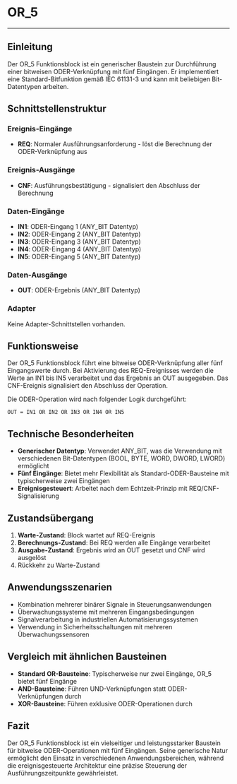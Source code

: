 # OR_5

* * * * * * * * * *

## Einleitung
Der OR_5 Funktionsblock ist ein generischer Baustein zur Durchführung einer bitweisen ODER-Verknüpfung mit fünf Eingängen. Er implementiert eine Standard-Bitfunktion gemäß IEC 61131-3 und kann mit beliebigen Bit-Datentypen arbeiten.

## Schnittstellenstruktur

### **Ereignis-Eingänge**
- **REQ**: Normaler Ausführungsanforderung - löst die Berechnung der ODER-Verknüpfung aus

### **Ereignis-Ausgänge**
- **CNF**: Ausführungsbestätigung - signalisiert den Abschluss der Berechnung

### **Daten-Eingänge**
- **IN1**: ODER-Eingang 1 (ANY_BIT Datentyp)
- **IN2**: ODER-Eingang 2 (ANY_BIT Datentyp)  
- **IN3**: ODER-Eingang 3 (ANY_BIT Datentyp)
- **IN4**: ODER-Eingang 4 (ANY_BIT Datentyp)
- **IN5**: ODER-Eingang 5 (ANY_BIT Datentyp)

### **Daten-Ausgänge**
- **OUT**: ODER-Ergebnis (ANY_BIT Datentyp)

### **Adapter**
Keine Adapter-Schnittstellen vorhanden.

## Funktionsweise
Der OR_5 Funktionsblock führt eine bitweise ODER-Verknüpfung aller fünf Eingangswerte durch. Bei Aktivierung des REQ-Ereignisses werden die Werte an IN1 bis IN5 verarbeitet und das Ergebnis an OUT ausgegeben. Das CNF-Ereignis signalisiert den Abschluss der Operation.

Die ODER-Operation wird nach folgender Logik durchgeführt:
```
OUT = IN1 OR IN2 OR IN3 OR IN4 OR IN5
```

## Technische Besonderheiten
- **Generischer Datentyp**: Verwendet ANY_BIT, was die Verwendung mit verschiedenen Bit-Datentypen (BOOL, BYTE, WORD, DWORD, LWORD) ermöglicht
- **Fünf Eingänge**: Bietet mehr Flexibilität als Standard-ODER-Bausteine mit typischerweise zwei Eingängen
- **Ereignisgesteuert**: Arbeitet nach dem Echtzeit-Prinzip mit REQ/CNF-Signalisierung

## Zustandsübergang
1. **Warte-Zustand**: Block wartet auf REQ-Ereignis
2. **Berechnungs-Zustand**: Bei REQ werden alle Eingänge verarbeitet
3. **Ausgabe-Zustand**: Ergebnis wird an OUT gesetzt und CNF wird ausgelöst
4. Rückkehr zu Warte-Zustand

## Anwendungsszenarien
- Kombination mehrerer binärer Signale in Steuerungsanwendungen
- Überwachungssysteme mit mehreren Eingangsbedingungen
- Signalverarbeitung in industriellen Automatisierungssystemen
- Verwendung in Sicherheitsschaltungen mit mehreren Überwachungssensoren

## Vergleich mit ähnlichen Bausteinen
- **Standard OR-Bausteine**: Typischerweise nur zwei Eingänge, OR_5 bietet fünf Eingänge
- **AND-Bausteine**: Führen UND-Verknüpfungen statt ODER-Verknüpfungen durch
- **XOR-Bausteine**: Führen exklusive ODER-Operationen durch

## Fazit
Der OR_5 Funktionsblock ist ein vielseitiger und leistungsstarker Baustein für bitweise ODER-Operationen mit fünf Eingängen. Seine generische Natur ermöglicht den Einsatz in verschiedenen Anwendungsbereichen, während die ereignisgesteuerte Architektur eine präzise Steuerung der Ausführungszeitpunkte gewährleistet.